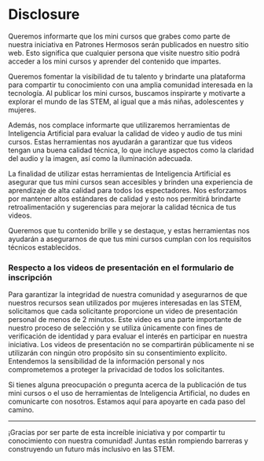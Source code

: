 # Disclosure

Queremos informarte que los mini cursos que grabes como parte de nuestra iniciativa en Patrones Hermosos serán publicados en nuestro sitio web. Esto significa que cualquier persona que visite nuestro sitio podrá acceder a los mini cursos y aprender del contenido que impartes.

Queremos fomentar la visibilidad de tu talento y brindarte una plataforma para compartir tu conocimiento con una amplia comunidad interesada en la tecnología. Al publicar los mini cursos, buscamos inspirarte y motivarte a explorar el mundo de las STEM, al igual que a más niñas, adolescentes y mujeres.

Además, nos complace informarte que utilizaremos herramientas de Inteligencia Artificial para evaluar la calidad de video y audio de tus mini cursos. Estas herramientas nos ayudarán a garantizar que tus videos tengan una buena calidad técnica, lo que incluye aspectos como la claridad del audio y la imagen, así como la iluminación adecuada.

La finalidad de utilizar estas herramientas de Inteligencia Artificial es asegurar que tus mini cursos sean accesibles y brinden una experiencia de aprendizaje de alta calidad para todos los espectadores. Nos esforzamos por mantener altos estándares de calidad y esto nos permitirá brindarte retroalimentación y sugerencias para mejorar la calidad técnica de tus videos.

Queremos que tu contenido brille y se destaque, y estas herramientas nos ayudarán a asegurarnos de que tus mini cursos cumplan con los requisitos técnicos establecidos.

### Respecto a los videos de presentación en el formulario de inscripción

Para garantizar la integridad de nuestra comunidad y asegurarnos de que nuestros recursos sean utilizados por mujeres interesadas en las STEM, solicitamos que cada solicitante proporcione un video de presentación personal de menos de 2 minutos. Este video es una parte importante de nuestro proceso de selección y se utiliza únicamente con fines de verificación de identidad y para evaluar el interés en participar en nuestra iniciativa. Los videos de presentación no se compartirán públicamente ni se utilizarán con ningún otro propósito sin su consentimiento explícito. Entendemos la sensibilidad de la información personal y nos comprometemos a proteger la privacidad de todos los solicitantes.

Si tienes alguna preocupación o pregunta acerca de la publicación de tus mini cursos o el uso de herramientas de Inteligencia Artificial, no dudes en comunicarte con nosotros. Estamos aquí para apoyarte en cada paso del camino.

---

¡Gracias por ser parte de esta increíble iniciativa y por compartir tu conocimiento con nuestra comunidad! Juntas están rompiendo barreras y construyendo un futuro más inclusivo en las STEM.

